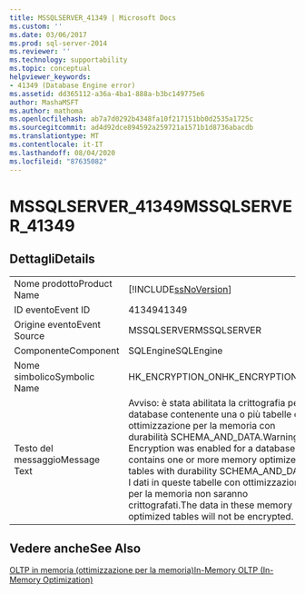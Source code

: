 ```yaml
---
title: MSSQLSERVER_41349 | Microsoft Docs
ms.custom: ''
ms.date: 03/06/2017
ms.prod: sql-server-2014
ms.reviewer: ''
ms.technology: supportability
ms.topic: conceptual
helpviewer_keywords:
- 41349 (Database Engine error)
ms.assetid: dd365112-a36a-4ba1-888a-b3bc149775e6
author: MashaMSFT
ms.author: mathoma
ms.openlocfilehash: ab7a7d0292b4348fa10f217151bb0d2535a1725c
ms.sourcegitcommit: ad4d92dce894592a259721a1571b1d8736abacdb
ms.translationtype: MT
ms.contentlocale: it-IT
ms.lasthandoff: 08/04/2020
ms.locfileid: "87635082"
---
```

# <a name="mssqlserver_41349"></a><span data-ttu-id="995b3-102">MSSQLSERVER_41349</span><span class="sxs-lookup"><span data-stu-id="995b3-102">MSSQLSERVER_41349</span></span>
    
## <a name="details"></a><span data-ttu-id="995b3-103">Dettagli</span><span class="sxs-lookup"><span data-stu-id="995b3-103">Details</span></span>  
  
|||  
|-|-|  
|<span data-ttu-id="995b3-104">Nome prodotto</span><span class="sxs-lookup"><span data-stu-id="995b3-104">Product Name</span></span>|[!INCLUDE[ssNoVersion](../../includes/ssnoversion-md.md)]|  
|<span data-ttu-id="995b3-105">ID evento</span><span class="sxs-lookup"><span data-stu-id="995b3-105">Event ID</span></span>|<span data-ttu-id="995b3-106">41349</span><span class="sxs-lookup"><span data-stu-id="995b3-106">41349</span></span>|  
|<span data-ttu-id="995b3-107">Origine evento</span><span class="sxs-lookup"><span data-stu-id="995b3-107">Event Source</span></span>|<span data-ttu-id="995b3-108">MSSQLSERVER</span><span class="sxs-lookup"><span data-stu-id="995b3-108">MSSQLSERVER</span></span>|  
|<span data-ttu-id="995b3-109">Componente</span><span class="sxs-lookup"><span data-stu-id="995b3-109">Component</span></span>|<span data-ttu-id="995b3-110">SQLEngine</span><span class="sxs-lookup"><span data-stu-id="995b3-110">SQLEngine</span></span>|  
|<span data-ttu-id="995b3-111">Nome simbolico</span><span class="sxs-lookup"><span data-stu-id="995b3-111">Symbolic Name</span></span>|<span data-ttu-id="995b3-112">HK_ENCRYPTION_ON</span><span class="sxs-lookup"><span data-stu-id="995b3-112">HK_ENCRYPTION_ON</span></span>|  
|<span data-ttu-id="995b3-113">Testo del messaggio</span><span class="sxs-lookup"><span data-stu-id="995b3-113">Message Text</span></span>|<span data-ttu-id="995b3-114">Avviso: è stata abilitata la crittografia per un database contenente una o più tabelle con ottimizzazione per la memoria con durabilità SCHEMA_AND_DATA.</span><span class="sxs-lookup"><span data-stu-id="995b3-114">Warning: Encryption was enabled for a database that contains one or more memory optimized tables with durability SCHEMA_AND_DATA.</span></span> <span data-ttu-id="995b3-115">I dati in queste tabelle con ottimizzazione per la memoria non saranno crittografati.</span><span class="sxs-lookup"><span data-stu-id="995b3-115">The data in these memory optimized tables will not be encrypted.</span></span>|  
  
## <a name="see-also"></a><span data-ttu-id="995b3-116">Vedere anche</span><span class="sxs-lookup"><span data-stu-id="995b3-116">See Also</span></span>  
 [<span data-ttu-id="995b3-117">OLTP in memoria &#40;ottimizzazione per la memoria&#41;</span><span class="sxs-lookup"><span data-stu-id="995b3-117">In-Memory OLTP &#40;In-Memory Optimization&#41;</span></span>](../in-memory-oltp/in-memory-oltp-in-memory-optimization.md)  
  
  
